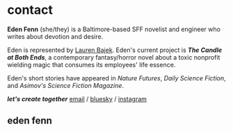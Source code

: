 # contact

**Eden Fenn** (she/they) is a Baltimore-based SFF novelist and engineer who writes about devotion and desire.

Eden is represented by [Lauren Bajek](https://www.lizadawsonassociates.com/lauren-bajek). Eden's current project is **_The Candle at Both Ends_**, a contemporary fantasy/horror novel about a toxic nonprofit wielding magic that consumes its employees' life essence.

Eden's short stories have appeared in _Nature Futures_, _Daily Science Fiction_, and _Asimov's Science Fiction Magazine_.

**_let's create together_**
[email](mailto:eden.fenn@pm.me) / [bluesky](https://bsky.app/profile/edenfenn.bsky.social) / [instagram](https://www.instagram.com/eden.fenn/)

## eden fenn
